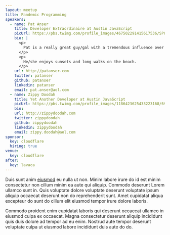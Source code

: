 ```yaml
---
layout: meetup
title: Pandemic Programming
speakers:
  - name: Pat Anser
    title: Developer Extraordinaire at Austin JavaScript
    picUrl: https://pbs.twimg.com/profile_images/467502291415617536/SP8_ylk9_400x400.png
    bio: |
      <p>
        Pat is a really great guy/gal with a tremendous influence over the community.
      </p>
      <p>
        He/she enjoys sunsets and long walks on the beach.
      </p>
    url: http://patanser.com
    twitter: patanser
    github: patanser
    linkedin: patanser
    email: pat.anser@aol.com
  - name: Zippy Doodah
    title: Yet Another Developer at Austin JavaScript
    picUrl: https://pbs.twimg.com/profile_images/1186423625433223168/6VycCb6R_400x400.jpg
    bio:
    url: http://zippydoodah.com
    twitter: zippydoodah
    github: zippydoodah
    linkedin: zippydoodah
    email: zippy.doodah@aol.com
sponsor:
  key: cloudflare
  hiring: true
venue:
  key: cloudflare
after:
  key: lavaca
---
```


Duis sunt anim [eiusmod](https://eiusmod.com) eu nulla ut non. Minim labore irure do id est minim consectetur non cillum minim ea aute qui aliquip. Commodo deserunt Lorem ullamco sunt in. Quis voluptate dolore voluptate deserunt voluptate ipsum aliquip occaecat deserunt non do reprehenderit sunt. Amet cupidatat aliqua excepteur do sunt do cillum elit eiusmod tempor irure dolore laboris.

Commodo proident enim cupidatat laboris qui deserunt occaecat ullamco in eiusmod culpa ex occaecat. Magna consectetur deserunt aliquip incididunt quis duis dolore ad tempor ad eu enim. Nostrud aute tempor deserunt voluptate culpa ut eiusmod labore incididunt duis aute do do.
